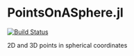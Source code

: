 # PointsOnASphere.jl
[![Build Status](https://travis-ci.com/jishnub/PointsOnASphere.jl.svg?branch=master)](https://travis-ci.com/jishnub/PointsOnASphere.jl)

2D and 3D points in spherical coordinates


